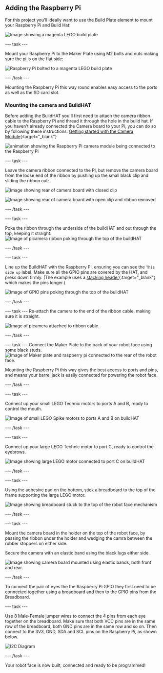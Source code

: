 ## Adding the Raspberry Pi

For this project you'll ideally want to use the Build Plate element to mount your Raspberry Pi and Build Hat:

![Image showing a magenta LEGO build plate](images/build_10.jpg)

--- task ---

Mount your Raspberry Pi to the Maker Plate using M2 bolts and nuts making sure the pi is on the flat side:

 ![Raspberry Pi bolted to a magenta LEGO build plate](images/build_11.jpg)

--- /task ---

Mounting the Raspberry Pi this way round enables easy access to the ports as well as the SD card slot.

### Mounting the camera and BuildHAT

Before adding the BuildHAT you'll first need to attach the camera ribbon cable to the Raspberry Pi and thread it through the hole in the build hat. If you haven't already connected the Camera board to your Pi, you can do so by following these instructions: [Getting started with the Camera Module](https://projects.raspberrypi.org/en/projects/getting-started-with-picamera){:target="_blank"}

![animation showing the Raspberry Pi camera module being connected to the Raspberry Pi](images/connect-camera.gif)

--- task ---

Leave the camera ribbon connected to the Pi, but remove the camera board from the loose end of the ribbon by pushing up the small black clip and sliding the ribbon out:

![Image showing rear of camera board with closed clip](images/build_12.jpg)

![Image showing rear of camera board with open clip and ribbon removed](images/build_13.jpg)

--- /task ---

--- task ---

Poke the ribbon through the underside of the buildHAT and out through the top, keeping it straight:
![Image of picamera ribbon poking through the top of the buildHAT](images/build_14.jpg)

--- /task ---

--- task ---

Line up the BuildHAT with the Raspberry Pi, ensuring you can see the `This side up` label. Make sure all the GPIO pins are covered by the HAT, and press down firmly. (The example uses a [stacking header](https://www.adafruit.com/product/2223){:target="_blank"} which makes the pins longer.)

![Image of GPIO pins poking through the top of the buildHAT](images/build_15.jpg)

--- /task ---

--- task ---
Re-attach the camera to the end of the ribbon cable, making sure it is straight. 

![Image of picamera attached to ribbon cable.](images/build_16.jpg)

--- /task ---

--- task ---
Connect the Maker Plate to the back of your robot face using some black studs.
![Image of Maker plate and raspberry pi connected to the rear of the robot face.](images/build_17.jpg)

Mounting the Raspberry Pi this way gives the best access to ports and pins, and means your barrel jack is easily connected for powering the robot face. 

--- /task ---

--- task ---

Connect up your small LEGO Technic motors to ports A and B, ready to control the mouth.

![Image of small LEGO Spike motors to ports A and B on buildHAT](images/build_18.jpg)

--- /task ---

--- task ---

Connect up your large LEGO Technic motor to port C, ready to control the eyebrows.

![Image showing large LEGO motor connected to port C on buildHAT](images/build_19.jpg)

--- /task ---

--- task ---

Using the adhesive pad on the bottom, stick a breadboard to the top of the frame supporting the large LEGO motor.

![Image showing breadboard stuck to the top of the robot face mechanism](images/build_20.jpg)

--- /task ---

--- task ---

Mount the camera board in the holder on the top of the robot face, by passing the ribbon under the holder and wedging the camra between the rubber stoppers on either side. 

Secure the camera with an elastic band using the black lugs either side. 

![Image showing camera board mounted using elastic bands, both front and rear.](images/build_21.jpg)

--- /task ---

To connect the pair of eyes the the Raspberry Pi GPIO they first need to be connected together using a breadboard and then to the GPIO pins from the Breadboard.

--- task ---

Use 8 Male-Female jumper wires to connect the 4 pins from each eye together on the breadboard. Make sure that both VCC pins are in the same row of the breadboard, both GND pins are in the same row and so on. Then connect to the 3V3, GND, SDA and SCL pins on the Raspberry Pi, as shown below.

![I2C Diagram](images/eye_wiring.png)

--- /task ---

Your robot face is now built, connected and ready to be programmed!





